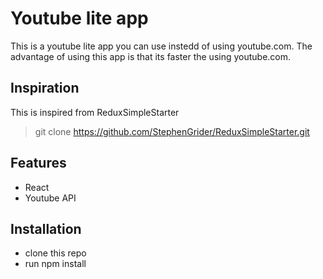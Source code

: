 # Youtube lite app
This is a youtube lite app you can use instedd of using youtube.com.
The advantage of using this app is that its faster the using youtube.com.

## Inspiration
This is inspired from ReduxSimpleStarter
> git clone https://github.com/StephenGrider/ReduxSimpleStarter.git

## Features
* React
* Youtube API

## Installation
* clone this repo
* run npm install